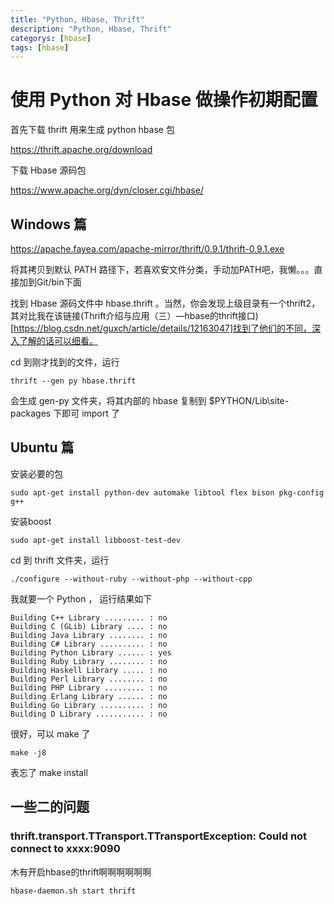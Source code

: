 ```yaml
---
title: "Python, Hbase, Thrift"
description: "Python, Hbase, Thrift"
categorys: [hbase]
tags: [hbase]
---
```



# 使用 Python 对 Hbase 做操作初期配置

首先下载 thrift 用来生成 python hbase 包

<https://thrift.apache.org/download>

下载 Hbase 源码包

<https://www.apache.org/dyn/closer.cgi/hbase/>

## Windows 篇

<https://apache.fayea.com/apache-mirror/thrift/0.9.1/thrift-0.9.1.exe>

将其拷贝到默认 PATH 路径下，若喜欢安文件分类，手动加PATH吧，我懒。。。直接加到Git/bin下面

找到 Hbase 源码文件中 hbase.thrift 。当然，你会发现上级目录有一个thrift2，其对比我在该链接(Thrift介绍与应用（三）—hbase的thrift接口)[https://blog.csdn.net/guxch/article/details/12163047]找到了他们的不同，深入了解的话可以细看。

cd 到刚才找到的文件，运行

    thrift --gen py hbase.thrift

会生成 gen-py 文件夹，将其内部的 hbase 复制到 $PYTHON/Lib\site-packages 下即可 import 了

## Ubuntu 篇

安装必要的包

    sudo apt-get install python-dev automake libtool flex bison pkg-config g++
     
安装boost

    sudo apt-get install libboost-test-dev

cd 到 thrift 文件夹，运行

    ./configure --without-ruby --without-php --without-cpp

我就要一个 Python ， 运行结果如下

    Building C++ Library ......... : no
    Building C (GLib) Library .... : no
    Building Java Library ........ : no
    Building C# Library .......... : no
    Building Python Library ...... : yes
    Building Ruby Library ........ : no
    Building Haskell Library ..... : no
    Building Perl Library ........ : no
    Building PHP Library ......... : no
    Building Erlang Library ...... : no
    Building Go Library .......... : no
    Building D Library ........... : no

很好，可以 make 了

    make -j8

表忘了 make install

## 一些二的问题

### thrift.transport.TTransport.TTransportException: Could not connect to xxxx:9090

木有开启hbase的thrift啊啊啊啊啊啊

    hbase-daemon.sh start thrift
